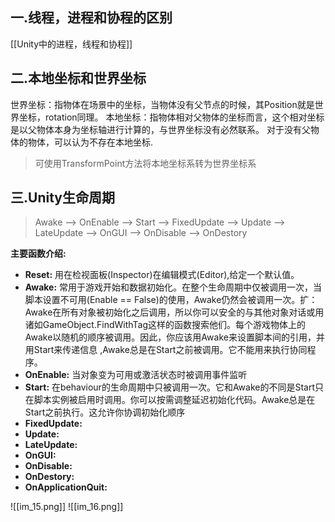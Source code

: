 ## 一.线程，进程和协程的区别

[[Unity中的进程，线程和协程]]

## 二.本地坐标和世界坐标

世界坐标：指物体在场景中的坐标，当物体没有父节点的时候，其Position就是世界坐标，rotation同理。
本地坐标：指物体相对父物体的坐标而言，这个相对坐标是以父物体本身为坐标轴进行计算的，与世界坐标没有必然联系。 对于没有父物体的物体，可以认为不存在本地坐标.

>可使用TransformPoint方法将本地坐标系转为世界坐标系

## 三.Unity生命周期

>Awake --> OnEnable --> Start --> FixedUpdate --> Update --> LateUpdate --> OnGUI --> OnDisable --> OnDestory

**主要函数介绍:**

+ **Reset:** 用在检视面板(Inspector)在编辑模式(Editor),给定一个默认值。
+ **Awake:** 常用于游戏开始和数据初始化。在整个生命周期中仅被调用一次，当脚本设置不可用(Enable == False)的使用，Awake仍然会被调用一次。扩：Awake在所有对象被初始化之后调用，所以你可以安全的与其他对象对话或用诸如GameObject.FindWithTag这样的函数搜索他们。每个游戏物体上的Awake以随机的顺序被调用。因此，你应该用Awake来设置脚本间的引用，并用Start来传递信息 ,Awake总是在Start之前被调用。它不能用来执行协同程序。
+ **OnEnable:** 当对象变为可用或激活状态时被调用事件监听
+ **Start:** 在behaviour的生命周期中只被调用一次。它和Awake的不同是Start只在脚本实例被启用时调用。你可以按需调整延迟初始化代码。Awake总是在Start之前执行。这允许你协调初始化顺序
+ **FixedUpdate:**
+ **Update:**
+ **LateUpdate:**
+ **OnGUI:**
+ **OnDisable:**
+ **OnDestory:**
+ **OnApplicationQuit:**

![[im_15.png]]
![[im_16.png]]